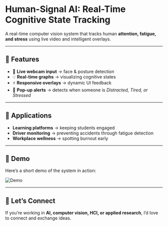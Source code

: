# Human-Signal AI: Real-Time Cognitive State Tracking

A real-time computer vision system that tracks human **attention, fatigue, and stress** using live video and intelligent overlays.  

---

## 🚀 Features
- 🎥 **Live webcam input** → face & posture detection  
- 💡 **Real-time graphs** → visualizing cognitive states  
- ⚡ **Responsive overlays** → dynamic UI feedback  
- 🧠 **Pop-up alerts** → detects when someone is *Distracted, Tired, or Stressed*  

---

## 🎯 Applications
- **Learning platforms** → keeping students engaged  
- **Driver monitoring** → preventing accidents through fatigue detection  
- **Workplace wellness** → spotting burnout early  

---

## 🎥 Demo

Here’s a short demo of the system in action:

![Demo](configs/demo.gif)

---

## 🤝 Let’s Connect
If you’re working in **AI, computer vision, HCI, or applied research**, I’d love to connect and exchange ideas.  
